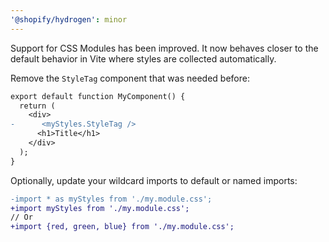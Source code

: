 ```yaml
---
'@shopify/hydrogen': minor
---
```


Support for CSS Modules has been improved. It now behaves closer to the default behavior in Vite where styles are collected automatically.

Remove the `StyleTag` component that was needed before:

```diff
export default function MyComponent() {
  return (
    <div>
-      <myStyles.StyleTag />
      <h1>Title</h1>
    </div>
  );
}
```

Optionally, update your wildcard imports to default or named imports:

```diff
-import * as myStyles from './my.module.css';
+import myStyles from './my.module.css';
// Or
+import {red, green, blue} from './my.module.css';
```
